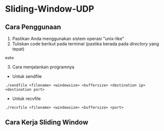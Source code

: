 # Sliding-Window-UDP

## Cara Penggunaan
1. Pastikan Anda menggunakan sistem operasi "unix-like"
2. Tuliskan code berikut pada terminal (pastika berada pada *directory* yang tepat)
```
make
```
3. Cara menjalankan programnya
- Untuk sendfile
```
./sendfile <filename> <windowsize> <buffersize> <destination ip> <destination port>
```
- Untuk recvfile
```
./recvfile <filename> <windowsize> <buffersize> <port>
```

## Cara Kerja Sliding Window